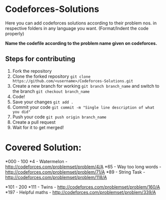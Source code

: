 # Codeforces-Solutions
Here you can add codeforces solutions according to their problem nos. in respective folders in any language you want.
(Format/Indent the code properly)

**Name the codefile according to the problem name given on codeforces.**

## Steps for contributing
1. Fork the repository
2. Clone the forked repository ```git clone https://github.com/<username>/Codeforces-Solutions.git```
3. Create a new branch for working ```git branch branch_name``` and switch to the branch ```git checkout branch_name```
4. Code!
5. Save your changes ```git add .```
6. Commit your code ```git commit -m "Single line description of what you did"```
7. Push your code ```git push origin branch_name```
8. Create a pull request
9. Wait for it to get merged!

# Covered Solution:
*000 - 100
  *4 - Watermelon - http://codeforces.com/problemset/problem/4/A
  *65 - Way too long words - http://codeforces.com/problemset/problem/71/A
  *89 - String Task - http://codeforces.com/problemset/problem/118/A

*101 - 200
  *111 - Twins - http://codeforces.com/problemset/problem/160/A
  *197 - Helpful maths - http://codeforces.com/problemset/problem/339/A
